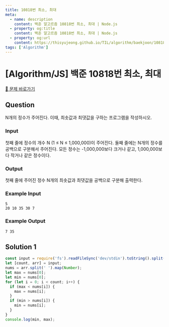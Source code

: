 ```yaml
---
title: 10818번 최소, 최대
meta:
  - name: description
    content: 백준 알고르즘 10818번 최소, 최대 | Node.js
  - property: og:title
    content: 백준 알고르즘 10818번 최소, 최대 | Node.js
  - property: og:url
    content: https://thisyujeong.github.io/TIL/algorithm/baekjoon/10818.html
tags: ['Algorithm']
---
```


# [Algorithm/JS] 백준 10818번 최소, 최대

[🔗 문제 바로가기](https://www.acmicpc.net/problem/10818)

## Question

N개의 정수가 주어진다. 이때, 최솟값과 최댓값을 구하는 프로그램을 작성하시오.

### Input

첫째 줄에 정수의 개수 N (1 ≤ N ≤ 1,000,000)이 주어진다. 둘째 줄에는 N개의 정수를 공백으로 구분해서 주어진다. 모든 정수는 -1,000,000보다 크거나 같고, 1,000,000보다 작거나 같은 정수이다.

### Output

첫째 줄에 주어진 정수 N개의 최솟값과 최댓값을 공백으로 구분해 출력한다.

### Example Input

```
5
20 10 35 30 7
```

### Example Output

```
7 35
```

## Solution 1

```js
const input = require('fs').readFileSync('dev/stdin').toString().split('\n');
let [count, arr] = input;
nums = arr.split(' ').map(Number);
let max = nums[0];
let min = nums[0];
for (let i = 0; i < count; i++) {
  if (max < nums[i]) {
    max = nums[i];
  }
  if (min > nums[i]) {
    min = nums[i];
  }
}
console.log(min, max);
```
